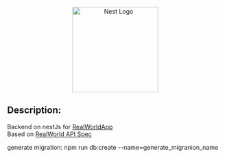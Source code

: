 <p align="center">
  <a href="http://nestjs.com/" target="blank"><img src="https://nestjs.com/img/logo-small.svg" width="200" alt="Nest Logo" /></a>
</p>

## Description:
Backend on nestJs for [RealWorldApp](https://github.com/gothinkster/realworld)  
Based on [RealWorld API Spec](https://github.com/gothinkster/realworld/tree/main/api)

generate migration:
npm run db:create --name=generate_migranion_name
